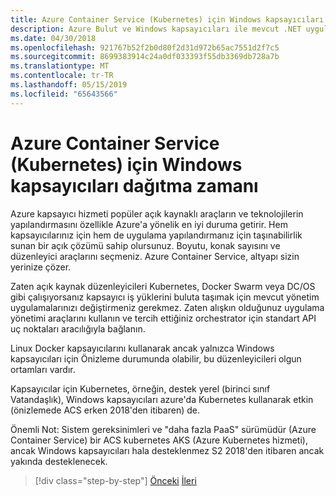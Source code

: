 ```yaml
---
title: Azure Container Service (Kubernetes) için Windows kapsayıcıları dağıtma zamanı
description: Azure Bulut ve Windows kapsayıcıları ile mevcut .NET uygulamalarını modernleştirme | Azure Container Service (Kubernetes) için Windows kapsayıcıları dağıtma zamanı
ms.date: 04/30/2018
ms.openlocfilehash: 921767b52f2b0d80f2d31d972b65ac7551d2f7c5
ms.sourcegitcommit: 8699383914c24a0df033393f55db3369db728a7b
ms.translationtype: MT
ms.contentlocale: tr-TR
ms.lasthandoff: 05/15/2019
ms.locfileid: "65643566"
---
```

# <a name="when-to-deploy-windows-containers-to-azure-container-service-that-is-kubernetes"></a>Azure Container Service (Kubernetes) için Windows kapsayıcıları dağıtma zamanı

Azure kapsayıcı hizmeti popüler açık kaynaklı araçların ve teknolojilerin yapılandırmasını özellikle Azure'a yönelik en iyi duruma getirir. Hem kapsayıcılarınız için hem de uygulama yapılandırmanız için taşınabilirlik sunan bir açık çözümü sahip olursunuz. Boyutu, konak sayısını ve düzenleyici araçlarını seçmeniz. Azure Container Service, altyapı sizin yerinize çözer.

Zaten açık kaynak düzenleyicileri Kubernetes, Docker Swarm veya DC/OS gibi çalışıyorsanız kapsayıcı iş yüklerini buluta taşımak için mevcut yönetim uygulamalarınızı değiştirmeniz gerekmez. Zaten alışkın olduğunuz uygulama yönetimi araçlarını kullanın ve tercih ettiğiniz orchestrator için standart API uç noktaları aracılığıyla bağlanın.

Linux Docker kapsayıcılarını kullanarak ancak yalnızca Windows kapsayıcıları için Önizleme durumunda olabilir, bu düzenleyicileri olgun ortamları vardır.

Kapsayıcılar için Kubernetes, örneğin, destek yerel (birinci sınıf Vatandaşlık), Windows kapsayıcıları azure'da Kubernetes kullanarak etkin (önizlemede ACS erken 2018'den itibaren) de.

Önemli Not: Sistem gereksinimleri ve "daha fazla PaaS" sürümüdür (Azure Container Service) bir ACS kubernetes AKS (Azure Kubernetes hizmeti), ancak Windows kapsayıcıları hala desteklenmez S2 2018'den itibaren ancak yakında desteklenecek.

>[!div class="step-by-step"]
>[Önceki](when-to-deploy-windows-containers-to-service-fabric.md)
>[İleri](choosing-azure-compute-options-for-container-based-applications.md)
